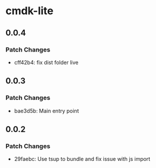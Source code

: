 # cmdk-lite

## 0.0.4

### Patch Changes

- cff42b4: fix dist folder live

## 0.0.3

### Patch Changes

- bae3d5b: Main entry point

## 0.0.2

### Patch Changes

- 29faebc: Use tsup to bundle and fix issue with js import
